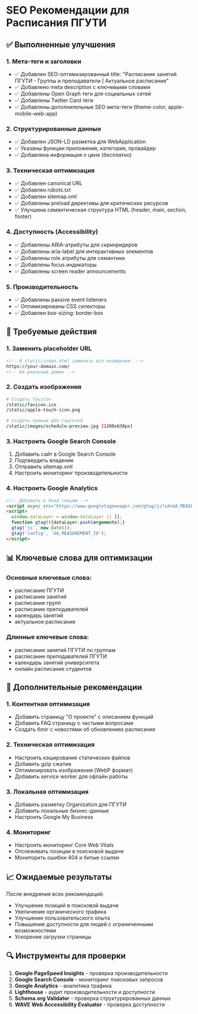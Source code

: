 # SEO Рекомендации для Расписания ПГУТИ

## ✅ Выполненные улучшения

### 1. Мета-теги и заголовки
- ✅ Добавлен SEO-оптимизированный title: "Расписание занятий ПГУТИ - Группы и преподаватели | Актуальное расписание"
- ✅ Добавлено meta description с ключевыми словами
- ✅ Добавлены Open Graph теги для социальных сетей
- ✅ Добавлены Twitter Card теги
- ✅ Добавлены дополнительные SEO мета-теги (theme-color, apple-mobile-web-app)

### 2. Структурированные данные
- ✅ Добавлен JSON-LD разметка для WebApplication
- ✅ Указаны функции приложения, категория, провайдер
- ✅ Добавлена информация о цене (бесплатно)

### 3. Техническая оптимизация
- ✅ Добавлен canonical URL
- ✅ Добавлен robots.txt
- ✅ Добавлен sitemap.xml
- ✅ Добавлены preload директивы для критических ресурсов
- ✅ Улучшена семантическая структура HTML (header, main, section, footer)

### 4. Доступность (Accessibility)
- ✅ Добавлены ARIA-атрибуты для скринридеров
- ✅ Добавлены aria-label для интерактивных элементов
- ✅ Добавлены role атрибуты для семантики
- ✅ Добавлены focus индикаторы
- ✅ Добавлены screen reader announcements

### 5. Производительность
- ✅ Добавлены passive event listeners
- ✅ Оптимизированы CSS селекторы
- ✅ Добавлен box-sizing: border-box

## 🔧 Требуемые действия

### 1. Заменить placeholder URL
```html
<!-- В static/index.html заменить все вхождения: -->
https://your-domain.com/
<!-- На реальный домен -->
```

### 2. Создать изображения
```bash
# Создать favicon
/static/favicon.ico
/static/apple-touch-icon.png

# Создать превью для соцсетей
/static/images/schedule-preview.jpg (1200x630px)
```

### 3. Настроить Google Search Console
1. Добавить сайт в Google Search Console
2. Подтвердить владение
3. Отправить sitemap.xml
4. Настроить мониторинг производительности

### 4. Настроить Google Analytics
```html
<!-- Добавить в head секцию -->
<script async src="https://www.googletagmanager.com/gtag/js?id=GA_MEASUREMENT_ID"></script>
<script>
  window.dataLayer = window.dataLayer || [];
  function gtag(){dataLayer.push(arguments);}
  gtag('js', new Date());
  gtag('config', 'GA_MEASUREMENT_ID');
</script>
```

## 📊 Ключевые слова для оптимизации

### Основные ключевые слова:
- расписание ПГУТИ
- расписание занятий
- расписание групп
- расписание преподавателей
- календарь занятий
- актуальное расписание

### Длинные ключевые слова:
- расписание занятий ПГУТИ по группам
- расписание преподавателей ПГУТИ
- календарь занятий университета
- онлайн расписание студентов

## 🚀 Дополнительные рекомендации

### 1. Контентная оптимизация
- Добавить страницу "О проекте" с описанием функций
- Добавить FAQ страницу с частыми вопросами
- Создать блог с новостями об обновлениях расписания

### 2. Техническая оптимизация
- Настроить кэширование статических файлов
- Добавить gzip сжатие
- Оптимизировать изображения (WebP формат)
- Добавить service worker для офлайн работы

### 3. Локальная оптимизация
- Добавить разметку Organization для ПГУТИ
- Добавить локальные бизнес-данные
- Настроить Google My Business

### 4. Мониторинг
- Настроить мониторинг Core Web Vitals
- Отслеживать позиции в поисковой выдаче
- Мониторить ошибки 404 и битые ссылки

## 📈 Ожидаемые результаты

После внедрения всех рекомендаций:
- Улучшение позиций в поисковой выдаче
- Увеличение органического трафика
- Улучшение пользовательского опыта
- Повышение доступности для людей с ограниченными возможностями
- Ускорение загрузки страницы

## 🔍 Инструменты для проверки

1. **Google PageSpeed Insights** - проверка производительности
2. **Google Search Console** - мониторинг поисковых запросов
3. **Google Analytics** - аналитика трафика
4. **Lighthouse** - аудит производительности и доступности
5. **Schema.org Validator** - проверка структурированных данных
6. **WAVE Web Accessibility Evaluator** - проверка доступности

